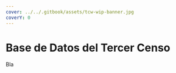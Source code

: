 ```yaml
---
cover: ../../.gitbook/assets/tcw-wip-banner.jpg
coverY: 0
---
```


# Base de Datos del Tercer Censo

Bla
